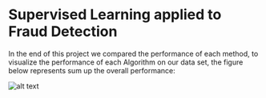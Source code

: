 # Supervised Learning applied to Fraud Detection 

In the end of this project we compared the performance of each method, to visualize the performance of each Algorithm on our data set, the figure below represents sum up the overall performance: 

![alt text](https://i.imgur.com/qQv8noJ.png)
